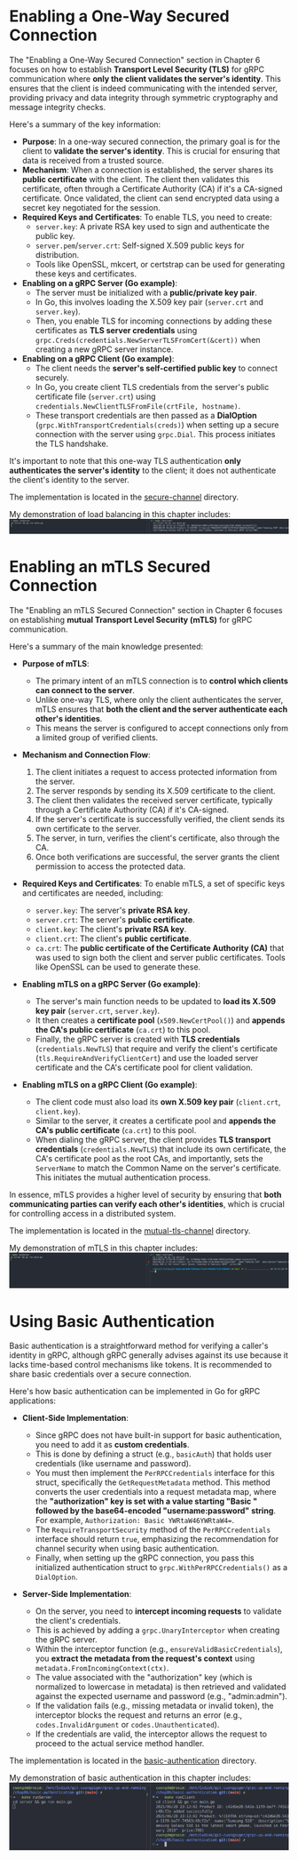 # Enabling a One-Way Secured Connection

The "Enabling a One-Way Secured Connection" section in Chapter 6 focuses on how to establish **Transport Level Security (TLS)** for gRPC communication where **only the client validates the server's identity**. This ensures that the client is indeed communicating with the intended server, providing privacy and data integrity through symmetric cryptography and message integrity checks.

Here's a summary of the key information:

- **Purpose**: In a one-way secured connection, the primary goal is for the client to **validate the server's identity**. This is crucial for ensuring that data is received from a trusted source.
- **Mechanism**: When a connection is established, the server shares its **public certificate** with the client. The client then validates this certificate, often through a Certificate Authority (CA) if it's a CA-signed certificate. Once validated, the client can send encrypted data using a secret key negotiated for the session.
- **Required Keys and Certificates**: To enable TLS, you need to create:
  - `server.key`: A private RSA key used to sign and authenticate the public key.
  - `server.pem`/`server.crt`: Self-signed X.509 public keys for distribution.
  - Tools like OpenSSL, mkcert, or certstrap can be used for generating these keys and certificates.
- **Enabling on a gRPC Server (Go example)**:
  - The server must be initialized with a **public/private key pair**.
  - In Go, this involves loading the X.509 key pair (`server.crt` and `server.key`).
  - Then, you enable TLS for incoming connections by adding these certificates as **TLS server credentials** using `grpc.Creds(credentials.NewServerTLSFromCert(&cert))` when creating a new gRPC server instance.
- **Enabling on a gRPC Client (Go example)**:
  - The client needs the **server's self-certified public key** to connect securely.
  - In Go, you create client TLS credentials from the server's public certificate file (`server.crt`) using `credentials.NewClientTLSFromFile(crtFile, hostname)`.
  - These transport credentials are then passed as a **DialOption** (`grpc.WithTransportCredentials(creds)`) when setting up a secure connection with the server using `grpc.Dial`. This process initiates the TLS handshake.

It's important to note that this one-way TLS authentication **only authenticates the server's identity** to the client; it does not authenticate the client's identity to the server.

The implementation is located in the [secure-channel](./secure-channel) directory.

My demonstration of load balancing in this chapter includes:
![](./assets/01.png)

# Enabling an mTLS Secured Connection

The "Enabling an mTLS Secured Connection" section in Chapter 6 focuses on establishing **mutual Transport Level Security (mTLS)** for gRPC communication.

Here's a summary of the main knowledge presented:

- **Purpose of mTLS**:

  - The primary intent of an mTLS connection is to **control which clients can connect to the server**.
  - Unlike one-way TLS, where only the client authenticates the server, mTLS ensures that **both the client and the server authenticate each other's identities**.
  - This means the server is configured to accept connections only from a limited group of verified clients.

- **Mechanism and Connection Flow**:

  1.  The client initiates a request to access protected information from the server.
  2.  The server responds by sending its X.509 certificate to the client.
  3.  The client then validates the received server certificate, typically through a Certificate Authority (CA) if it's CA-signed.
  4.  If the server's certificate is successfully verified, the client sends its own certificate to the server.
  5.  The server, in turn, verifies the client's certificate, also through the CA.
  6.  Once both verifications are successful, the server grants the client permission to access the protected data.

- **Required Keys and Certificates**:
  To enable mTLS, a set of specific keys and certificates are needed, including:

  - `server.key`: The server's **private RSA key**.
  - `server.crt`: The server's **public certificate**.
  - `client.key`: The client's **private RSA key**.
  - `client.crt`: The client's **public certificate**.
  - `ca.crt`: The **public certificate of the Certificate Authority (CA)** that was used to sign both the client and server public certificates.
    Tools like OpenSSL can be used to generate these.

- **Enabling mTLS on a gRPC Server (Go example)**:

  - The server's main function needs to be updated to **load its X.509 key pair** (`server.crt`, `server.key`).
  - It then creates a **certificate pool** (`x509.NewCertPool()`) and **appends the CA's public certificate** (`ca.crt`) to this pool.
  - Finally, the gRPC server is created with **TLS credentials** (`credentials.NewTLS`) that require and verify the client's certificate (`tls.RequireAndVerifyClientCert`) and use the loaded server certificate and the CA's certificate pool for client validation.

- **Enabling mTLS on a gRPC Client (Go example)**:
  - The client code must also load its **own X.509 key pair** (`client.crt`, `client.key`).
  - Similar to the server, it creates a certificate pool and **appends the CA's public certificate** (`ca.crt`) to this pool.
  - When dialing the gRPC server, the client provides **TLS transport credentials** (`credentials.NewTLS`) that include its own certificate, the CA's certificate pool as the root CAs, and importantly, sets the `ServerName` to match the Common Name on the server's certificate. This initiates the mutual authentication process.

In essence, mTLS provides a higher level of security by ensuring that **both communicating parties can verify each other's identities**, which is crucial for controlling access in a distributed system.

The implementation is located in the [mutual-tls-channel](./mutual-tls-channel) directory.

My demonstration of mTLS in this chapter includes:
![](./assets/02.png)

# Using Basic Authentication

Basic authentication is a straightforward method for verifying a caller's identity in gRPC, although gRPC generally advises against its use because it lacks time-based control mechanisms like tokens. It is recommended to share basic credentials over a secure connection.

Here's how basic authentication can be implemented in Go for gRPC applications:

- **Client-Side Implementation**:

  - Since gRPC does not have built-in support for basic authentication, you need to add it as **custom credentials**.
  - This is done by defining a struct (e.g., `basicAuth`) that holds user credentials (like username and password).
  - You must then implement the `PerRPCCredentials` interface for this struct, specifically the `GetRequestMetadata` method. This method converts the user credentials into a request metadata map, where the **"authorization" key is set with a value starting "Basic " followed by the base64-encoded "username:password" string**. For example, `Authorization: Basic YWRtaW46YWRtaW4=`.
  - The `RequireTransportSecurity` method of the `PerRPCCredentials` interface should return `true`, emphasizing the recommendation for channel security when using basic authentication.
  - Finally, when setting up the gRPC connection, you pass this initialized authentication struct to `grpc.WithPerRPCCredentials()` as a `DialOption`.

- **Server-Side Implementation**:
  - On the server, you need to **intercept incoming requests** to validate the client's credentials.
  - This is achieved by adding a `grpc.UnaryInterceptor` when creating the gRPC server.
  - Within the interceptor function (e.g., `ensureValidBasicCredentials`), you **extract the metadata from the request's context** using `metadata.FromIncomingContext(ctx)`.
  - The value associated with the "authorization" key (which is normalized to lowercase in metadata) is then retrieved and validated against the expected username and password (e.g., "admin:admin").
  - If the validation fails (e.g., missing metadata or invalid token), the interceptor blocks the request and returns an error (e.g., `codes.InvalidArgument` or `codes.Unauthenticated`).
  - If the credentials are valid, the interceptor allows the request to proceed to the actual service method handler.

The implementation is located in the [basic-authentication](./basic-authentication) directory.

My demonstration of basic authentication in this chapter includes:
![](./assets/03.png)